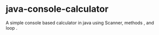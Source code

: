 # java-console-calculator
A simple console based calculator in java using Scanner, methods , and loop .  
